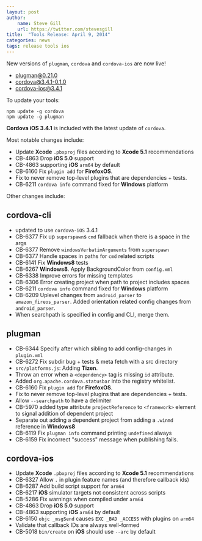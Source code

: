```yaml
---
layout: post
author:
    name: Steve Gill
    url: https://twitter.com/stevesgill
title:  "Tools Release: April 9, 2014"
categories: news
tags: release tools ios
---
```

New versions of `plugman`, `cordova` and `cordova-ios` are now live!

* [plugman@0.21.0](https://www.npmjs.org/package/plugman)
* [cordova@3.4.1-0.1.0](https://www.npmjs.org/package/cordova)
* [cordova-ios@3.4.1](http://archive.apache.org/dist/cordova/platforms/ios)


To update your tools:

    npm update -g cordova
    npm update -g plugman

**Cordova iOS 3.4.1** is included with the latest update of `cordova`.

Most notable changes include:

* Update **Xcode** `.pbxproj` files according to **Xcode 5.1** recommendations
* CB-4863 Drop **iOS 5.0** support
* CB-4863 supporting **iOS** `arm64` by default
* CB-6160 Fix `plugin add` for **FirefoxOS**.
* Fix to never remove top-level plugins that are dependencies + tests.
* CB-6211 `cordova info` command fixed for **Windows** platform


Other changes include:
<!--more-->

## cordova-cli

* updated to use `cordova-iOS` 3.4.1
* CB-6377 Fix up `superspawn`s `cmd` fallback when there is a space in the args
* CB-6377 Remove `windowsVerbatimArguments` from `superspawn`
* CB-6377 Handle spaces in paths for `cmd` related scripts
* CB-6141 Fix **Windows8** tests
* CB-6267 **Windows8**. Apply BackgroundColor from `config.xml`
* CB-6338 Improve errors for missing templates
* CB-6306 Error creating project when path to project includes spaces
* CB-6211 `cordova info` command fixed for **Windows** platform
* CB-6209 Uplevel changes from `android_parser` to `amazon_fireos_parser`. Added orientation related config changes from `android_parser`.
* When searchpath is specified in config and CLI, merge them.

## plugman

* CB-6344 Specify after which sibling to add config-changes in `plugin.xml`
* CB-6272 Fix subdir bug + tests & meta fetch with a src directory
* `src/platforms.js`: Adding **Tizen**.
* Throw an error when a `<dependency>` tag is missing `id` attribute.
* Added `org.apache.cordova.statusbar` into the registry whitelist.
* CB-6160 Fix `plugin add` for **FirefoxOS**.
* Fix to never remove top-level plugins that are dependencies + tests.
* Allow `--searchpath` to have a delimiter
* CB-5970 added type attribute `projectReference` to `<framework>` element to signal addition of dependent project
* Separate out adding a dependent project from adding a `.winmd` reference in **Windows8**
* CB-6119 Fix `plugman info` command printing `undefined` always
* CB-6159 Fix incorrect "success" message when publishing fails.

## cordova-ios

* Update **Xcode** `.pbxproj` files according to **Xcode 5.1** recommendations
* CB-6327 Allow `.` in plugin feature names (and therefore callback ids)
* CB-6287 Add build script support for `arm64`
* CB-6217 **iOS** simulator targets not consistent across scripts
* CB-5286 Fix warnings when compiled under `arm64`
* CB-4863 Drop **iOS 5.0** support
* CB-4863 supporting **iOS** `arm64` by default
* CB-6150 `objc _msgSend` causes `EXC _BAD _ACCESS` with plugins on `arm64`
* Validate that callback IDs are always well-formed
* CB-5018 `bin/create` on **iOS** should use `--arc` by default
